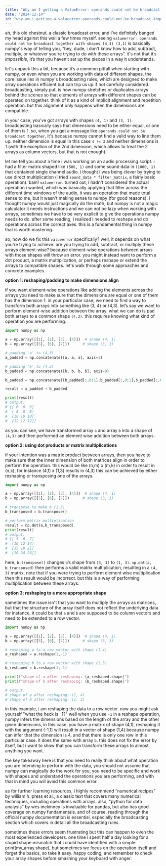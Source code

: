 ```yaml
---
title: "Why am I getting a ValueError: operands could not be broadcast together with shapes (4,1) (3,1)?"
date: "2024-12-14"
id: "why-am-i-getting-a-valueerror-operands-could-not-be-broadcast-together-with-shapes-41-31"
---
```


ah, this old chestnut. a classic broadcast error, and i’ve definitely banged my head against this wall a few times myself. seeing `valueerror: operands could not be broadcast together with shapes (4,1) (3,1)` is basically numpy's way of telling you, “hey, dude, i don't know how to add, subtract, multiply, or whatever you're trying to do with these arrays”. it's not that it’s *impossible*, it’s that you haven’t set up the pieces in a way it understands.

let's unpack this a bit, because it’s a common pitfall when starting with numpy, or even when you are working with data of different shapes. the core issue lies in numpy's broadcasting rules, which are designed to make array operations efficient but can trip us up if not carefully considered. broadcasting, simply put, is how numpy stretches or duplicates arrays behind the scenes so that elements of arrays with different shapes can be operated on together. think of it as a kind of implicit alignment and repetition operation. but this alignment only happens when the dimensions are compatible.

in your case, you’ve got arrays with shapes `(4, 1)` and `(3, 1)`. broadcasting basically says that dimensions need to be either equal, or one of them is 1. so, when you get a message like `operands could not be broadcast together`, it's because numpy cannot find a valid way to line them up. neither dimension is equal in this case `4 != 3` and neither dimensions is 1 (with the exception of the 2nd dimension, which allows to treat the 2 arrays as column vectors, but that is not enough).

let me tell you about a time i was working on an audio processing script. i had a filter matrix shaped like `(500, 1)` and some sound data in `(1000, 1)` that contained single channel audio. i thought i was being clever by trying to use direct multiplication (i tried `sound_data * filter_matrix`, a fairly basic operation). bam! `valueerror`. turned out, i hadn't considered the actual operation i wanted, which was basically applying that filter across the different time windows of the audio, it was an operation that made total sense to me, but it wasn't making sense to numpy (for good reasons). i thought numpy would just magically do the math, but numpy is not a magic calculator it needs instructions and we can not be lazy when working with arrays, sometimes we have to be very explicit to give the operations numpy needs to do. after some reading, i realized i needed to reshape and do operations across the correct axes. this is a fundamental thing in numpy that is worth mastering.

so, how do we fix this `valueerror` specifically? well, it depends on what you're trying to achieve. are you trying to add, subtract, or multiply these arrays element-wise? because element-wise operations between arrays with those shapes will throw an error. you might instead want to perform a dot product, a matrix multiplication, or perhaps reshape or extend the arrays to compatible shapes. let's walk through some approaches and concrete examples.

**option 1: reshaping/padding to make dimensions align**

if you want element-wise operations like adding the elements across the arrays you need to make sure that the dimensions are equal or one of them has the dimension 1. in your particular case, we need to find a way to transform both arrays into something like (3, 4) or (4,3). let’s say we want to perform element-wise addition between the array. what we can do is pad both arrays to a common shape `(4,3)`. this requires knowing what kind of operation you are performing.

```python
import numpy as np

a = np.array([[1], [2], [3], [4]])  # shape (4, 1)
b = np.array([[5], [6], [7]])      # shape (3, 1)

# padding 'a' to (4,3)
a_padded = np.concatenate([a, a, a], axis=1)

# padding 'b' to (4,3)
b_padded = np.concatenate([b, b, b, b], axis=0)

b_padded = np.concatenate([b_padded[:,0:1],b_padded[:,0:1],b_padded[:,0:1]],axis=1)

result = a_padded + b_padded

print(result)
# output:
# [[ 6  6  6]
#  [ 8  8  8]
#  [10 10 10]
#  [12 12 12]]

```

as you can see, we have transformed array `a` and array `b` into a shape of `(4,3)` and then performed an element wise addition between both arrays.

**option 2: using dot products or matrix multiplications**

if your intention was a matrix product between arrays, then you have to make sure that the inner dimension of both matrices align in order to perform the operation. this would be like (n,m) x (m,k) in order to result in (n,k), for instance (4,1) x (1,3) results in (4,3) this can be achieved by either reshaping or transposing one of the arrays.

```python
import numpy as np

a = np.array([[1], [2], [3], [4]])  # shape (4, 1)
b = np.array([[5], [6], [7]])      # shape (3, 1)

# transpose to make b (1,3)
b_transposed = b.transpose()

# perform matrix multiplication
result = np.dot(a,b_transposed)
print(result)
# output:
# [[ 5  6  7]
#  [10 12 14]
#  [15 18 21]
#  [20 24 28]]
```

here, `b.transpose()` changes `b`’s shape from `(3, 1)` to `(1, 3)`. `np.dot(a, b_transposed)` then performs a valid matrix multiplication, resulting in a `(4, 3)` matrix. note that if you were trying to perform element wise multiplication then this result would be incorrect. but this is a way of performing multiplication between these arrays.

**option 3: reshaping to a more appropriate shape**

sometimes the issue isn't that you want to multiply the arrays as matrices, but that the structure of the array itself does not reflect the underlying data. for instance, it could be that `a` and `b` are supposed to be column vectors and need to be extended to a row vector.

```python
import numpy as np

a = np.array([[1], [2], [3], [4]])  # shape (4, 1)
b = np.array([[5], [6], [7]])      # shape (3, 1)

# reshaping a to a row vector with shape (1,4)
a_reshaped = a.reshape(1,-1)

# reshaping b to a row vector with shape (1,3)
b_reshaped = b.reshape(1,-1)

print(f"shape of a after reshaping: {a_reshaped.shape}")
print(f"shape of b after reshaping: {b_reshaped.shape}")

# output:
# shape of a after reshaping: (1, 4)
# shape of b after reshaping: (1, 3)

```

in this example, i am reshaping the data to a row vector. now you might ask yourself "what the heck is -1?" well when you use `-1` in a reshape operation, numpy infers the dimensions based on the length of the array and the other given dimensions, in this case, you have a matrix of shape (4,1), reshaping it with the argument (-1,1) will result in a vector of shape (1,4) because numpy can infer that the dimension is 4, and that there is only one row in this particular case. it does the same with array `b`. this does not fix the error by itself, but i want to show that you can transform these arrays to almost anything you want.

the key takeaway here is that you need to really think about what operation you are intending to perform with the data, you should not assume that numpy can magically do the work for you, you need to be specific and work with shapes and understand the operations you are performing, and with that in mind you will avoid this common error.

as for further learning resources, i highly recommend “numerical recipes” by william h. press et al., a classic text that covers many numerical techniques, including operations with arrays. also, "python for data analysis" by wes mckinney is invaluable for pandas, but also has good coverage on numpy fundamentals. and of course, reading through the official numpy documentation is essential, especially the broadcasting section which covers in detail all the broadcasting rules.

sometimes these errors seem frustrating but this can happen to even the most experienced developers. one time i spent half a day looking for a stupid shape mismatch that i could have identified with a simple print(my_array.shape), but sometimes we focus on the operation itself and forget the basics, so take it easy. happy coding, and remember to check your array shapes before smashing your keyboard with anger.
